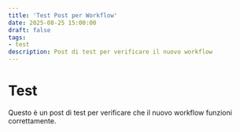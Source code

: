 ```yaml
---
title: 'Test Post per Workflow'
date: 2025-08-25 15:00:00
draft: false
tags:
- test
description: Post di test per verificare il nuovo workflow
---
```


# Test

Questo è un post di test per verificare che il nuovo workflow funzioni correttamente.
